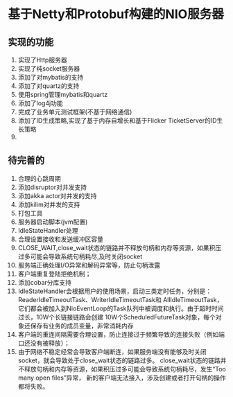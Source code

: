# 基于Netty和Protobuf构建的NIO服务器 #
## 实现的功能 ##
1. 实现了Http服务器
2. 实现了纯socket服务器
3. 添加了对mybatis的支持
4. 添加了对quartz的支持
5. 使用spring管理mybatis和quartz
6. 添加了log4j功能
7. 完成了业务单元测试框架(不基于网络通信)
8. 添加了ID生成策略,实现了基于内存自增长和基于Flicker TicketServer的ID生长策略
9. 

## 待完善的 ##
1. 合理的心跳周期
2. 添加disruptor对并发支持
3. 添加akka actor对并发的支持
4. 添加kilim对并发的支持
5. 打包工具
6. 服务器启动脚本(jvm配置)
7. IdleStateHandler处理
8. 合理设置接收和发送缓冲区容量
9. CLOSE_WAIT,close_wait状态的链路并不释放句柄和内存等资源，如果积压过多可能会导致系统句柄耗尽,及时关闭socket
10. 服务端正确处理I/O异常和解码异常等，防止句柄泄露
11. 客户端重复登陆拒绝机制；
12. 添加cobar分库支持
13. IdleStateHandler会根据用户的使用场景，启动三类定时任务，分别是：ReaderIdleTimeoutTask、WriterIdleTimeoutTask和
    AllIdleTimeoutTask，它们都会被加入到NioEventLoop的Task队列中被调度和执行。由于超时时间过长，10W个长链接链路会创建
    10W个ScheduledFutureTask对象，每个对象还保存有业务的成员变量，非常消耗内存
14. 客户端的重连间隔需要合理设置，防止连接过于频繁导致的连接失败（例如端口还没有被释放）；
16. 由于网络不稳定经常会导致客户端断连，如果服务端没有能够及时关闭socket，就会导致处于close_wait状态的链路过多。
    close_wait状态的链路并不释放句柄和内存等资源，如果积压过多可能会导致系统句柄耗尽，发生“Too many open files”异常，
    新的客户端无法接入，涉及创建或者打开句柄的操作都将失败。

